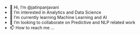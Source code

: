 - 👋 Hi, I’m @jatinpanjavani
- 👀 I’m interested in Analytics and Data Science
- 🌱 I’m currently learning Machine Learning and AI
- 💞️ I’m looking to collaborate on Predictive and NLP related work
- 📫 How to reach me ...

<!---
jatinpanjavani/jatinpanjavani is a ✨ special ✨ repository because its `README.md` (this file) appears on your GitHub profile.
You can click the Preview link to take a look at your changes.
--->
